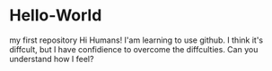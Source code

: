 # Hello-World
my first repository 
Hi Humans!
I'am learning to use github.
I think it's diffcult, but I have confidience to overcome the diffculties.
Can you understand how I feel?
